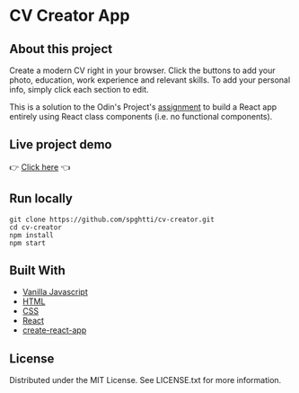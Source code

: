 # CV Creator App

## About this project

Create a modern CV right in your browser. Click the buttons to add your photo, education, work experience and relevant skills. To add your personal info, simply click each section to edit.

This is a solution to the Odin's Project's [assignment](https://www.theodinproject.com/paths/full-stack-javascript/courses/javascript/lessons/cv-application) to build a React app entirely using React class components (i.e. no functional components).

## Live project demo
:point_right: [Click here](spghtti.github.io/cv-project) :point_left:

## Run locally

```
git clone https://github.com/spghtti/cv-creator.git
cd cv-creator
npm install
npm start
```

## Built With

- [Vanilla Javascript](https://developer.mozilla.org/en-US/docs/Web/JavaScript)
- [HTML](https://developer.mozilla.org/en-US/docs/Web/HTML)
- [CSS](https://developer.mozilla.org/en-US/docs/Web/CSS)
- [React](https://reactjs.org/)
- [create-react-app](https://github.com/facebook/create-react-app)


## License

Distributed under the MIT License. See LICENSE.txt for more information.
